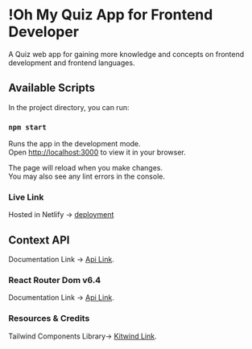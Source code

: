 # !Oh My Quiz App for Frontend Developer

A Quiz web app for gaining more knowledge and concepts on frontend development and frontend languages.

## Available Scripts

In the project directory, you can run:

### `npm start`

Runs the app in the development mode.\
Open [http://localhost:3000](http://localhost:3000) to view it in your browser.

The page will reload when you make changes.\
You may also see any lint errors in the console.

### Live Link

Hosted in Netlify -> [deployment](https://b6-quiz-crackerz-alamin-hosai.netlify.app/)

## Context API

Documentation Link -> [Api Link](https://openapi.programming-hero.com/api/quiz).

### React Router Dom v6.4

Documentation Link -> [Api Link](https://reactrouter.com/en/main/start/overview).

### Resources & Credits

Tailwind Components Library-> [Kitwind Link](https://kitwind.io/).
